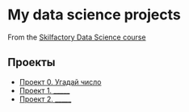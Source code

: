 # My data science projects
From the [Skilfactory Data Science course](https://skillfactory.ru/courses/data-science)

## Проекты

* [Проект 0. Угадай число](https://github.com/vordeen/homework_sf_ds/tree/main/project_0)
* [Проект 1. _____](_____])
* [Проект 2. _____](_____)

